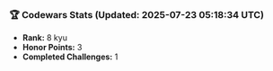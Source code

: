 ### 🏆 Codewars Stats (Updated: 2025-07-23 05:18:34 UTC)

- **Rank:** 8 kyu
- **Honor Points:** 3
- **Completed Challenges:** 1
